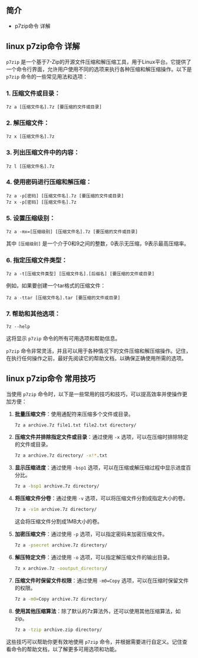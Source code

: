 ## 简介

+ p7zip命令 详解

## linux p7zip命令 详解

`p7zip` 是一个基于7-Zip的开源文件压缩和解压缩工具，用于Linux平台。它提供了一个命令行界面，允许用户使用不同的选项来执行各种压缩和解压缩操作。以下是 `p7zip` 命令的一些常见用法和选项：

### 1. 压缩文件或目录：

```
7z a [压缩文件名].7z [要压缩的文件或目录]
```

### 2. 解压缩文件：

```
7z x [压缩文件名].7z
```

### 3. 列出压缩文件中的内容：

```
7z l [压缩文件名].7z
```

### 4. 使用密码进行压缩和解压缩：

```
7z a -p[密码] [压缩文件名].7z [要压缩的文件或目录]
7z x -p[密码] [压缩文件名].7z
```

### 5. 设置压缩级别：

```
7z a -mx=[压缩级别] [压缩文件名].7z [要压缩的文件或目录]
```

其中 `[压缩级别]` 是一个介于0和9之间的整数，0表示无压缩，9表示最高压缩率。

### 6. 指定压缩文件类型：

```
7z a -t[压缩文件类型] [压缩文件名].[后缀名] [要压缩的文件或目录]
```

例如，如果要创建一个tar格式的压缩文件：

```
7z a -ttar [压缩文件名].tar [要压缩的文件或目录]
```

### 7. 帮助和其他选项：

```
7z --help
```

这将显示 `p7zip` 命令的所有可用选项和帮助信息。

`p7zip` 命令非常灵活，并且可以用于各种情况下的文件压缩和解压缩操作。记住，在执行任何操作之前，最好先阅读它的帮助文档，以确保正确使用所需的选项。

## linux p7zip命令 常用技巧

当使用 `p7zip` 命令时，以下是一些常用的技巧和技巧，可以提高效率并使操作更加方便：

1. **批量压缩文件**：使用通配符来压缩多个文件或目录。

    ```bash
    7z a archive.7z file1.txt file2.txt directory/
    ```

2. **压缩文件并排除指定文件或目录**：通过使用 `-x` 选项，可以在压缩时排除特定的文件或目录。

    ```bash
    7z a archive.7z directory/ -x!*.txt
    ```

3. **显示压缩进度**：通过使用 `-bsp1` 选项，可以在压缩或解压缩过程中显示进度百分比。

    ```bash
    7z a -bsp1 archive.7z directory/
    ```

4. **将压缩文件分卷**：通过使用 `-v` 选项，可以将压缩文件分割成指定大小的卷。

    ```bash
    7z a -v1m archive.7z directory/
    ```

    这会将压缩文件分割成1MB大小的卷。

5. **加密压缩文件**：通过使用 `-p` 选项，可以指定密码来加密压缩文件。

    ```bash
    7z a -psecret archive.7z directory/
    ```

6. **解压特定文件**：通过使用 `-o` 选项，可以指定解压缩文件的输出目录。

    ```bash
    7z x archive.7z -ooutput_directory/
    ```

7. **压缩文件时保留文件权限**：通过使用 `-m0=Copy` 选项，可以在压缩时保留文件的权限。

    ```bash
    7z a -m0=Copy archive.7z directory/
    ```

8. **使用其他压缩算法**：除了默认的7z算法外，还可以使用其他压缩算法，如zip。

    ```bash
    7z a -tzip archive.zip directory/
    ```

这些技巧可以帮助你更有效地使用 `p7zip` 命令，并根据需要进行自定义。记住查看命令的帮助文档，以了解更多可用选项和功能。